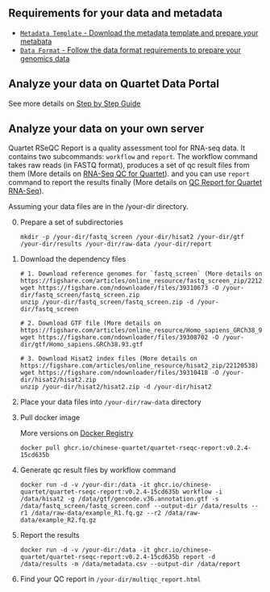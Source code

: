 ## Requirements for your data and metadata
- [`Metadata Template` - Download the metadata template and prepare your metabata](./metadata_template.md)
- [`Data Format` - Follow the data format requirements to prepare your genomics data](./omics_data_format.md)

## Analyze your data on Quartet Data Portal

See more details on [Step by Step Guide](../../getting_started/step_by_step_guide_rna.md)

## Analyze your data on your own server

Quartet RSeQC Report is a quality assessment tool for RNA-seq data. It contains two subcommands: `workflow` and `report`. The workflow command takes raw reads (in FASTQ format), produces a set of qc result files from them (More details on [RNA-Seq QC for Quartet](./analysis_pipeline.md)). and you can use `report` command to report the results finally (More details on [QC Report for Quartet RNA-Seq](./qc_report.md)).

Assuming your data files are in the /your-dir directory.

0. Prepare a set of subdirectories

    ```
    mkdir -p /your-dir/fastq_screen /your-dir/hisat2 /your-dir/gtf /your-dir/results /your-dir/raw-data /your-dir/report
    ```

1. Download the dependency files

    ```
    # 1. Download reference genomes for `fastq_screen` (More details on https://figshare.com/articles/online_resource/fastq_screen_zip/22121078)
    wget https://figshare.com/ndownloader/files/39310673 -O /your-dir/fastq_screen/fastq_screen.zip
    unzip /your-dir/fastq_screen/fastq_screen.zip -d /your-dir/fastq_screen

    # 2. Download GTF file (More details on https://figshare.com/articles/online_resource/Homo_sapiens_GRCh38_93_gtf/22117475)
    wget https://figshare.com/ndownloader/files/39308702 -O /your-dir/gtf/Homo_sapiens.GRCh38.93.gtf

    # 3. Download Hisat2 index files (More details on https://figshare.com/articles/online_resource/hisat2_zip/22120538)
    wget https://figshare.com/ndownloader/files/39310418 -O /your-dir/hisat2/hisat2.zip
    unzip /your-dir/hisat2/hisat2.zip -d /your-dir/hisat2
    ```

2. Place your data files into `/your-dir/raw-data` directory

3. Pull docker image 

    More versions on [Docker Registry](https://github.com/chinese-quartet/quartet-rseqc-report/pkgs/container/quartet-rseqc-report)

    ```
    docker pull ghcr.io/chinese-quartet/quartet-rseqc-report:v0.2.4-15cd635b
    ```

4. Generate qc result files by workflow command

    ```
    docker run -d -v /your-dir:/data -it ghcr.io/chinese-quartet/quartet-rseqc-report:v0.2.4-15cd635b workflow -i /data/hisat2 -g /data/gtf/gencode.v36.annotation.gtf -s /data/fastq_screen/fastq_screen.conf --output-dir /data/results --r1 /data/raw-data/example_R1.fq.gz --r2 /data/raw-data/example_R2.fq.gz
    ```

5. Report the results

    ```
    docker run -d -v /your-dir:/data -it ghcr.io/chinese-quartet/quartet-rseqc-report:v0.2.4-15cd635b report -d /data/results -m /data/metadata.csv --output-dir /data/report
    ```

6. Find your QC report in `/your-dir/multiqc_report.html`
